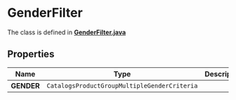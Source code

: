 

# GenderFilter

The class is defined in **[GenderFilter.java](../../src/main/java/org/openapitools/model/GenderFilter.java)**

## Properties

Name | Type | Description | Notes
------------ | ------------- | ------------- | -------------
**GENDER** | `CatalogsProductGroupMultipleGenderCriteria` |  | 



